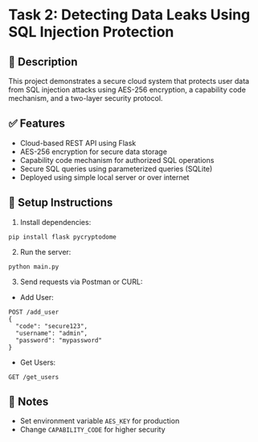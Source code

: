 # Task 2: Detecting Data Leaks Using SQL Injection Protection

## 🔐 Description
This project demonstrates a secure cloud system that protects user data from SQL injection attacks using AES-256 encryption, a capability code mechanism, and a two-layer security protocol.

## ✅ Features
- Cloud-based REST API using Flask
- AES-256 encryption for secure data storage
- Capability code mechanism for authorized SQL operations
- Secure SQL queries using parameterized queries (SQLite)
- Deployed using simple local server or over internet

## 🚀 Setup Instructions
1. Install dependencies:
```
pip install flask pycryptodome
```

2. Run the server:
```
python main.py
```

3. Send requests via Postman or CURL:
- Add User:
```
POST /add_user
{
  "code": "secure123",
  "username": "admin",
  "password": "mypassword"
}
```
- Get Users:
```
GET /get_users
```

## 📌 Notes
- Set environment variable `AES_KEY` for production
- Change `CAPABILITY_CODE` for higher security